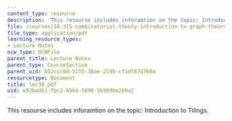 ```yaml
---
content_type: resource
description: 'This resourse includes inforamtion on the topic: Introduction to Tilings.'
file: /courses/18-315-combinatorial-theory-introduction-to-graph-theory-extremal-and-enumerative-combinatorics-spring-2005/e92bad61fbc26564569056989be269a2_lec38.pdf
file_type: application/pdf
learning_resource_types:
- Lecture Notes
ocw_type: OCWFile
parent_title: Lecture Notes
parent_type: CourseSection
parent_uid: b52ccc0d-5155-38ae-219b-cf1df67d760a
resourcetype: Document
title: lec38.pdf
uid: e92bad61-fbc2-6564-5690-56989be269a2
---
```

This resourse includes inforamtion on the topic: Introduction to Tilings.

